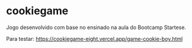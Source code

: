 # cookiegame
Jogo desenvolvido com base no ensinado na aula do Bootcamp Startese.

Para testar: https://cookiegame-eight.vercel.app/game-cookie-boy.html

